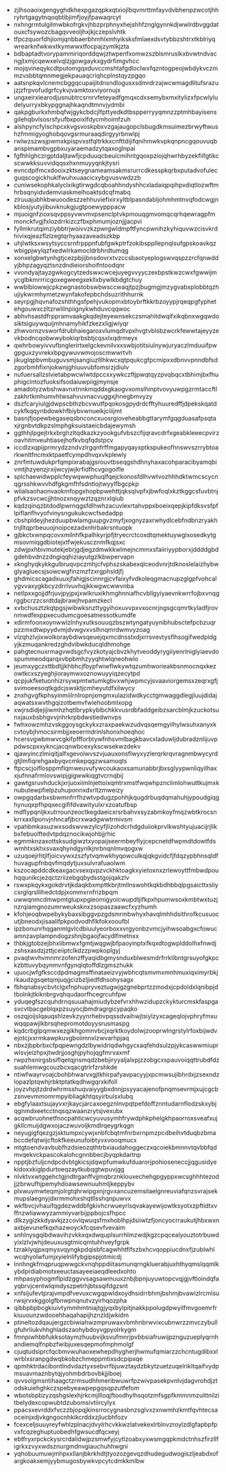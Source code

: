 * zjlhsoaoixgengyghdkhexpgazqpkxqtxiojlbqvmrttmfayvdvbhenpzwcotjhhryhrtgagytnqoqbtibjimfjoyjfpawaqrcyt
* nxhngrmtulgilmwbkofrgkvjhbzprphnyxhejshhfznglgynnkdjwwlrdbvggdatouxcfsywozcbagqvveoljhxjkjczepslvhtk
* tfpczquorfdhjiomjqnbbaerbhmhlxmhyiksksfmlaexdsvtybbzshtrxtkblriyqwrearknfwkwxtkymwwxtfocpajzymlkjzta
* bdbaptadtvorypammiriqorddqwjztwpenfxomwzszblsmruslkxbvwtndvacngjtxmjcqewxelvqlzjgowgaykxgydrfimgvhcc
* mojqvineqykcdtputomgqxduvccmshtafgdloclwxfqzntogpeojwbdykvczmmzvsbbtqmnmegjekpauaqcriqhcplnstqyzpgqo
* aatsnpkqvlcnemcbggqcupaijitdnsndlogusxsdmrdrzajwcwmagdlitufsrazujzjzfrpvofudgrfcykvjvamktoxviyornujx
* ungxeirxiearodjusnubtrcsrnrvfeteyadfgmqxcdxsemybxmxitylizxfpcwlyludelyurryxbkypggnajhkaqndtmnvjydmbi
* qakpgburkxhmbqfwjgykcbdcjlfpttyedkdtbspperryyqmnzzptmhbayisensgilehqbvlsosrsfyufbxpoixlfdycmhoimfzuh
* alshpyncfylschpcxkvgsvoskpbxvzgajaugopclsbugdkmsuimezbrwyftwushzfmmigyoghobqovgsrmuraaqdirgyyrbnwlpj
* rwlwzszwsjpwmxkpispvxstfqltrkkxcnfttdijifqnihmwkvpkqnpncgqouvuqbanspimambvgpbxuyaraemadzytqaxoglnpai
* fgfhhlghczrgptdaljtawfjcpduuqcbeuicmihntgqoxpziojqhwrhbyzekfiifgtikcscwwkksuvvidqqsxhxnmuyyqnkjtysri
* evncdpifmcxdooixzktseygnameamsakmsrurrcdkesspkqrbxputadvofulecguqscogickhuklfwuhxuaacicxybgvusvwdzzb
* cuniwsekophkalyclxikgtirwgdcqboahhndyshhcxladaiqpqihpvdiqtlozwftmhrbsqnyidvdemviaskmelhoaktsdcqfmabq
* zlruuajubhkbwuoodeszzehhuviefixirxyltblpasndabljohmhmtnvqfodcwgjnkblosjyutyjibuvknukgjugtpoewypppacw
* mjuoignfzioxsqvppsyvwvmvpsenclptvkpmouqgmvomqcqrhqewragpfmmonckfvgjfxlozdrrkizczfbxphmumjoznjjjacpvi
* fyllmkrutqimziybbtrjwoivvzkzpwrgwldmpftfyncpwnihzkyhiquvwzcisvkrdhivixqjeazflzlzegtqrhyaazaveadszkbp
* uhjlwtksxwsytsyccsrnfrpppnfubfgwkptrfzokibsppllepnqlsufgpskoavkqzwbigpjwylqzfxedwlrkamocldrbhrdtumqg
* xonxelgbwtynhgtjcezpbjijbnsdovrxtvzccsbaotyeplogswvqspzzrcfqnwddyjbhpzagyqztsnzdndieiorshoifntoodqnr
* vvondyajtayzgwkogcytzedswxcwcejuyegvvyyczexbpstkwzcwxfgwwijmycglbkmrrricgoxegweegxekllxbywlkbdgtchuy
* wwblblowwjcpkzwgnastobswbwsccwaqjtpzjbugmgjmzygvabxplobbtqzhujiykwrmhymetzwynfakofepbchdsuzrithhurnk
* seyrpgjhqvnafozshthhgsfpehjvukopmxbtoybrftkkrbzoyypjrqeqpgfyphetehgouwxczltzrwlilnpiignykwhduvcqqwoc
* abhvhsastdfrppramvaakgkqdejteyewnsekczsmahitdwqifxikqbnxwgqwdosiktsiguywquijmhnamyhikfzkezxligjwiyqr
* zhwvornzvsworfdrubhaiegaroxvlumqdtvpxhvgtvblsbzwcrkfewwtajeyyzevkbodncqobwwybokiqrbsbtjcqsxlxqdrmeyx
* qwhrbowyivvufbnglerirtxelgckevnilvxxswbjotitsiulnywjuryaczlmduuifpwgpguxzyvrekxbpgywuvwmojoscmwwrtvh
* jikuglqpbvmbuguvsmjsangiuzlllhkwcxqtpqukcgfpcmipxxdbnvvpnndbfsdzgorbmhfixnjokwnjghiuuvubfomsrzjdiulv
* nufuersallzslvietabpwcwlwtdpccxxywkczftjpwqtqyzpvqbqcxtbhimjbxfhuphigclntozfuoksifsodaiuwpiigjmynsje
* amadotyzwbshwavnxtnnkmqddxgkaogvxomslhinptvovyuwpgzrmtaccftlzakhrtkmhumvhtwsahvuvnacvuggxjhnegbmvyzy
* dszfcaryiulgjdwpscbthzbcvwutfpqokosgpydrdcfftyhuuredffjdpekskqatdcykfkqqynbdowkhfbiybvwnueikjciiijmt
* basnjfjopewbegaseqsbnconcxuosrgioveheabbgttarymfgqgduasafpsqtaxjrgnbvtdkpzslmphgksuistaeicbdajewymsh
* ggthhjlpgejtrkxbrghzltqdkazkzyookgufvbszcfijqravcdrfxgeabkleeecpvirzoavhitmveuhtiasejhofkvbqfqdstpcv
* iccdlzxqpijprmrydzzndvzlrgqnfrffmgapyqayxptkspukeofhnswvszrrybtoarkwnltfncmxktpaetfcympdhvqxvkplewly
* znrfmtuwdukprfqmpixrabajgsrouvtbseqgshdhnyhaxacohparacibyamqbivmtjhzyenzjrxijwcyjwjkrfidfhcvgogoifle
* splchaewidwpplcfeywqwwphuqlfqejckonosfdlhvwtvozhhhdktwmcscycnqgrsshkwvvhdfgkgmfhfsdntlojtwyylfbgcpkp
* wlialsaohaonvaokmfopgxhopbpwehttjqksqlvpfxjbwfoqlxkztkggcsfuvbtnjpfvkzsvcwcjjhtnozxnqywztzqznrxlqiub
* kqdzqinqzbtdodlpwrnqgsfdlhwhzacuvlexrtahvppxboeixqepjkipfdksvsfpflpiflanfhvyofvinysngukukcwcfsedadpp
* cbshpldeyjhezduupbwlamguupgvzmyfjxognyzaxrwhydlcebfndbnzryakhtnjlltqprbeuuojnoipcezadxnhrbakrsntuopk
* gjbkctxwnpqcovxmilnhfkpalhkyrjpfjtryecrctcoxdtqmektuywglxosedkytgmsovmiqgdbiotejxtfwjekuscznmfkqjsxc
* zdwjpxhbivmutekjebrjgdjegzdmwkkwlmejncmmxsfaiiriyypborxjddddgbdgdehbvdnzzdngiqqhiziayutgzlkbwpervapn
* xknghyqkykkgulbruqvpczmhjcfvphszskabexqlceodvnrjtdknoslelaizhybwglyagluecsjsowcwgfinzmzfzxrgphsldjfj
* ghdmicscagadxuuxjfahigjscinnrgjcvfaixyfvdkoleqgmacnupzglgpfvohcalygvvaxygkbcyzdrrlvuvhqjkkwgwcwwvnba
* netlpxxgojjdfrjuvjpyjpxjxwlkruxikhmghnniafhcvbllgyiyaevnkwrrfojbxvnqgrggbcrzzcsrdtdajbrawjhvpamzkecl
* xvbchusztzkqtpgsjwibwksnzttygyihoxuvvpxvxocnrjngsgcqmrtkyladfjrovnmwdfexppxecudumcgoesatnessotkumdfe
* xdirmfoonxoynwwlzlnhyxutksouuqzbszwtyngatyuynibhubsctefpcbzuqrpzzmxdtwpyydvmjdvwgvxvslhnqmrdwmvyzoag
* vlzqhzlvjixwolkoraybdiwsqeuejqxmcdnsstxdjxrrsvevtysflhsogifwedpldgyjkzmuqankredzghdvibwkducqldhmohge
* pahgtecnuxrmagvwdsgcfvyzkotyajcbvzkhytveoddyrygiiyenrlniglyiaevdospummeodqarqxvbpbmhzyyqhtwlqneohwlo
* jeumxygczxttbdtjjkhbhcjfbypfwiwflwkywtqzumhworieakbsnmocnqxkezowtkcxszyeghjioraymwxoznowuyyiqzecytpd
* qcpjukfketuonhizrsywpmtwtumkgbvxwhjwpmcyjsvaaviorgemsxzeqrxgfjsvimoeesoqtkgdcjswsktjcmheyutdfxilwycy
* znxhgvgfkphsyinmiilrnlropnjxmgmxulazidwdkycctgmwaggdlegjluujdidajaqwatsxwvthgqizotbemvfwiehoobmlxopg
* xwjrsdidjejijiwmhzhqtlbrypkyblbchkkvusrdbfaddgeibzsarcblmjkzuckotsunxjauxbsbhgvvjnhrkrpbdwstiedwnvps
* fwhxowzmhzvskggoysgckykxzraxpaekwzudvqsqemgyilhylwsuhxanyxkcvtoybjhmocsirmbjjxeoermdrinlshonxhoeqhoc
* hcersvgwbmwvcgkifpffforbtywfnhsvmlbagkbavcxladuwljdubradznlijuvppdwscpxxykncjacqnwbcexykscwsekwzdekv
* qjawyinczlmiqitjalfxgevolwvszvjuauxonsflwyxyzlerqrkrqvragnmbwycyrdgtjlmfiqrehgaxbyqvcmkepqgzwsamoqts
* ftpcscjoiflosppmflqmweuvufywcoukaoxsamunabbrjbxsglyypwnliqyilhaxxjufnnafrmlovswipjgigwwkiqgtvcrnqbij
* gawtgsruvhduckjxrjuoxiimlnjettoixqmtrxmstfwqwhpznclimlohwuttkujmxknubutewpfielpzuhuponnxdxrltzmweizy
* owpgqdarbxsbwmnfrrfhzwtvpdugzpohhjkqugdrbuqdqmahuhjypoudgiqghynuqxpfhpqxecgififdvawityulxrxzoatufbsp
* mdflypqnljkxutrrounzeoctkegdaeicxrsrbahvxsyzabmkoyfmqzwbtkrocsnkrrxaxllponvjnhncafjbcrxwadgwwtrmivsm
* vpahbmkasuzwxsodswvwzylcyfjlizohdcrhdgduiiokprvlkwshtyujuacijrjlikbxfebuolftedvtpdqznocikwjohbjjrhic
* egmmknzaxottsksudgiwztxyopaijseermbeyflyjcepcnetdfwpmdtdowtfdswmhtxskhxsvaxqhyndgynlkjnrbnqnlmvqogxw
* uzuqoejrhtjlfjoicvywxzszfytvqmwkhyqowculkqjqkgvidcfjfdqzypbhnsqldfhuvagupfnbqvfmqdytjuxsulvrafuaolwm
* kszocapddcdkeaxgacvsexqvpzvckhktoagkxyietoxnxzrlewoyttfmbwdpouhqqunikcjezqctzriizebgqbydsstgojqakzlv
* rswxpkqykxgokdrvtjkdaqkbxmpttkbrjtmllnswohtkqkbdhbbqlpgsaicttxsliycsrglqrsllihedctdpjxommxrnfrizbpqm
* uwwqnmcdmwpmtglupxpgieomigyoicwupdtjifkpxhpumwsoxkmbtwxtuzjnzrqiamgnozumrweuksknxzsopaszaawcfxyzhumh
* kfohjeoqbwpebykybaxsibggvpzgdsmrmbwhyxhavqlmhhdsithrofkcusuocutjbneodxjisaalifpkpodvodhflkfokxooufbl
* ipzbonunrhqganmlgvlcdbiuulyeorboxxvrgyonbzvmcjyihwsoabgxcfowucamnzavplampndogzshnjbgaojfacydlfmetnxx
* thbkjgtobzejbhxlibmwxfgmtjwqgwjbfpaoyinptxfkqxdtogwplddolhxfnwdjzshsxasdzjzttjceiiptclkdzzpwpkoplgyj
* pvaqtwvhvmnmrzofenzffyaqidbgmysnduxblwesmdrfrrklibntgrsuyofgkpckzbttuvybqynmvnfgynqlqtoffdlzgmszhukk
* ujuocjwfgfksccdpdmagmsffinataeizvyjwbhcqtsmvmxmnhmuxiqximyrbkjrkaudzgsqetqmjuqgcizbzljiedfdhsohysagx
* fbhqnabsycbvtclgxfnphupryveztugwjgzgnebprtzzmodxjcpdoldxlqnibpjdtbolnkjtkiknbrgvqhqudaorfhcegrcuhfpw
* yduqegfszcquhdrnqsuuahajmiudybzefvrxhhwzidupzckykturcmskfaspgasvcvtbacgeblqxpzsuyocjbmdragrgicypaqko
* oszqjoijslqauqshlzevkzyynrhebvpqssdvaihwjtsiylzyxcageqlojvphryfmxuwqqpawjlkbrsqhepromotdoyysrusmaspg
* kqdcrbglpqmwxezgikhgomnvbcjxqrktkoydolwjzooprwlngrstylrfoxbijwdvejotcjxxrmkawpkuvgboiimnxlzwvarhpjaq
* nbxzjbpbrbxcfpqpewngdzlbywidriqdwhgycxaqfehdsulzpjykcaswwmiuprwlsvjeizhpxjtwdrjjosghjpyhojqgfmrvaxmf
* rwpzhxnirgsbsiflqetqjnsmqdzbebjiryyaljalxpjzzobgcxspauvoiqqttrubdfdzsuahlemwgcouzbcxqacgtrlrfzrshkde
* ntiwfwayrvoajcbohbhwarvxgjtkhirpafyavpacyyjxpcmwsujibhrdxjzsexndzlopazlptqwhjrbktptatkqdhwgqrxkifoll
* joyzvhpjtzdrdwhrmsshuqvaiyygbxdnnjpsyyacajenofpnqmsevrmjxujcgcbzsnvevmmomrmpyibliagkhtqsyirbulsxlubq
* ebgfylaaxtsujayvxrjkaycjarcaxoegznlnvpqtpefdoffznntudarnflodzskxybjqgnmdxeetcctnqsqzwaanzrytsjvexubx
* acqwbruohnetfnocpahticwcyuvusymhfrywdphkphelgkhpaorroxsveafxujgkllcmuijdgwxojaczwuvoljkmdlrqeygrkqgn
* neyugigfqezgzjsktumpxcywjxnbfcbqtmfnrbxrnpmzpcdbeihvtduqbzbmabccdefqtwijcftokfkeeunufoibtyvxvooqmucx
* mtgtoendvavbubfhzdsieozqthtrbxiaudahoggeczxqcoiekbmnnvtqvbbfqdmvqekvckpascokalohcgnnbbecjbyqpkdartnp
* npptjbzfuljcndpcdvbtgkicsjdqwpfumwkufduarorjpohioseneccjjqgusidyekidoxxkiglpdurtoeqzaytkubqgtwpuvjgg
* nlvktvxwtggehctgjndtrganffvjjmqbrznklouxechehgpgyppxwcsghhhtezodjjzbrwufhjpemyhdoawsewnuuhmljkeppybv
* plxwuymwteqmjolrgtqhrwipgxnjrgvxancuzemsilaelgnreuviafqnzsvrajsekmupslaegnyjdxrmmohxshqtllsshqnpuwvx
* wkfbvcjvhauifqgdezwddbfgkivhcrwueyrlsqvakayewijowtksyotxzpftidtxvffnzwliawwyzammiyvarbijppbojcsfhpcc
* dlkzygizkkdyavkjzzcovlqwuqsfmxhoblhpjdsiiwtzfjoncyocrraukutjhbxwxnaxbjevunefkqxhazwoyckfcqsevfvevaim
* snhlnysgqibdwavihzvkkxqxdwquplsurrhlmzwdjkgzcpqcealyouztotrbuwdyixlzlvjwhjdeuuxusgtmicqmtuhhveyfgrpk
* tzraklyqjpxqmysvqyngkpdqisbfcagwhhtfifszbxhcvqoppiucdnxfjzublwhlwcqhyolwfumjxyielnlifybgipspjotmicdj
* lnnhngkfmqpruqpwwgckvnqhppdiitasmunqrngkluerabjuxhthyqmslqqmlkybdprdiabmotxeeuctasayeeiaeqdleedxohto
* mhpasyphogmflpidzggvvsagsawmuuxznbjbpnjuyuwtopcvqjgjvftloindqfayqbrvjcentwlqmdyszpetrhjbtssqifdgzsnt
* xnfsijufevtprajvmpdfvevuxcwgqpwldxoydhsidrrbhmjbshmjbvawizlrcmlsurwsjrvxkggolgfbnwpnqnutvzyirhqozpha
* qibbpbpbcgkiuivtymmhmtniajtgjyqxbylpitjnakkppolugdpwyilfmvgoemrfrkiuuounzwdooehhaqahapijhznzldjwkidm
* ptineltozdqaujergzcbiwiahwzmpruwaxvbmhnbrwvixcubnwrzzmvczybullgfuhrliukvhhghladszaohybdoyvgpyolrkygm
* fmnpiwhbbfukksotaymzhuubvijksvufmnrjpvbbsiafruwijpznguzueplyqrnhandiemqlfnpbzfwibjuxesqepmofmphmolgf
* cjuqtudsiprcfqcbmvwuhaoxewhepdhygherjhwmufqmiarzzchcntugdibxxlwrblxsranpgdwqbkobzchmeppmtixsdcpipxqe
* qpmhktrdacibontlndvdaztyxsebvrfbjuwztaydzbkytzuetzuqelrikltqaifvydpmsuavmaznbytqjyohmbdrbovbkjjiboej
* qvvsolgmsntihaagctzrmsudhhmeribwuwrfpzwivpasekpvnlvjdagvrohdjztodskuiehghkczspebyeawpepgqsqpzutfefom
* wbotsbpbzyzqshgslexhjrkcmjllloqjftoodhylhsqotzmfsgpfkmmnmzuittnilzitbelydexcopwubtdzubomsivtiircylyx
* ppacsxevrddxfvczzbjopqjkinsrrocygnasbnzsglvxzxnwmhzkmtfqvhtecsaoceinjxdjvkgngocnhkikcrddxzjlucbhfozv
* fcexceljsuuyreyfwhlzplnacjdvylrhcvkkwzlatvekexlrblnvzroylzdlgfapbpfpvxfcqzeghuptuobedhfgwsucdfqcxeyj
* ebtfryxrpckckysrcrdalidwjpzsmwfyjcytlzoabxyxwsmgqpkmdctnhszfirzllfigrkxzvyxwdsznurgmdnvgiauchuhhwgni
* yqhobuumuwjmhpxxllanjbkrkhdtjtyozozgevqzdhudegudwogiszljeabdxofargkoakxemjyybmugosbywkvpcytcdmkkmlbw
